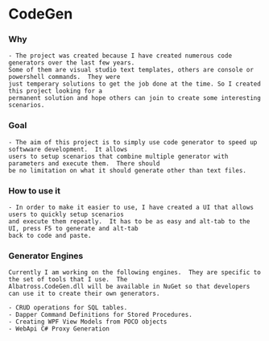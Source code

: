 # CodeGen

### Why
	- The project was created because I have created numerous code generators over the last few years.  
	Some of them are visual	studio text templates, others are console or powershell commands.  They were 
	just temperary solutions to get the job done at the time. So I created this project looking for a 
	permanent solution and hope others can join to create some interesting scenarios.
	
### Goal
	- The aim of this project is to simply use code generator to speed up softwware development.  It allows 
	users to setup scenarios that combine multiple generator with parameters and execute them.  There should 
	be no limitation on what it should generate other than text files.
		
### How to use it
	- In order to make it easier to use, I have created a UI that allows users to quickly setup scenarios 
	and execute them repeatly.  It has to be as easy and alt-tab to the UI, press F5 to generate and alt-tab 
	back to code and paste.
	
### Generator Engines
	Currently I am working on the following engines.  They are specific to the set of tools that I use.  The 
	Albatross.CodeGen.dll will be available in NuGet so that developers can use it to create their own generators.
	
	- CRUD operations for SQL tables.
	- Dapper Command Definitions for Stored Procedures.
	- Creating WPF View Models from POCO objects
	- WebApi C# Proxy Generation
	
	
	
	
	

